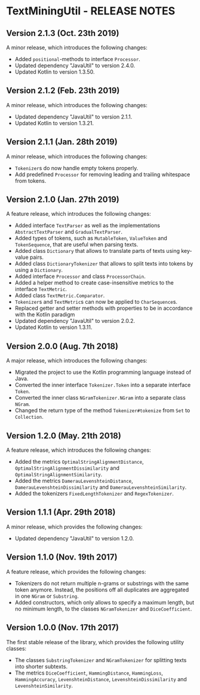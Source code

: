 # TextMiningUtil - RELEASE NOTES

## Version 2.1.3 (Oct. 23th 2019)

A minor release, which introduces the following changes:

- Added `positional`-methods to interface `Processor`.
- Updated dependency "JavaUtil" to version 2.4.0.
- Updated Kotlin to version 1.3.50.

## Version 2.1.2 (Feb. 23th 2019)

A minor release, which introduces the following changes:

- Updated dependency "JavaUtil" to version 2.1.1.
- Updated Kotlin to version 1.3.21.

## Version 2.1.1 (Jan. 28th 2019)

A minor release, which introduces the following changes:

- `Tokenizer`s do now handle empty tokens properly.
- Add predefined `Processor` for removing leading and trailing whitespace from tokens.

## Version 2.1.0 (Jan. 27th 2019)

A feature release, which introduces the following changes:

- Added interface `TextParser` as well as the implementations `AbstractTextParser` and `GradualTextParser`.
- Added types of tokens, such as `MutableToken`, `ValueToken` and `TokenSequence`, that are useful when parsing texts.
- Added class `Dictionary` that allows to translate parts of texts using key-value pairs.
- Added class `DictionaryTokenizer` that allows to split texts into tokens by using a `Dictionary`.
- Added interface `Processor` and class `ProcessorChain`.
- Added a helper method to create case-insensitive metrics to the interface `TextMetric`.
- Added class `TextMetric.Comparator`.
- `Tokenizer`s and `TextMetric`s can now be applied to `CharSequence`s.
- Replaced getter and setter methods with properties to be in accordance with the Kotlin paradigm
- Updated dependency "JavaUtil" to version 2.0.2.
- Updated Kotlin to version 1.3.11.

## Version 2.0.0 (Aug. 7th 2018)

A major release, which introduces the following changes:

- Migrated the project to use the Kotlin programming language instead of Java.
- Converted the inner interface `Tokenizer.Token` into a separate interface `Token`.
- Converted the inner class `NGramTokenizer.NGram` into a separate class `NGram`.
- Changed the return type of the method `Tokenizer#tokenize` from `Set` to `Collection`. 

## Version 1.2.0 (May. 21th 2018)

A feature release, which introduces the following changes:

- Added the metrics `OptimalStringAlignmentDistance`, `OptimalStringAlignmentDissimilarity` and `OptimalStringAlignmentSimilarity`.
- Added the metrics `DamerauLevenshteinDistance`, `DamerauLevenshteinDissimilarity` and `DamerauLevenshteinSimilarity`.
- Added the tokenizers `FixedLengthTokenizer` and `RegexTokenizer`.

## Version 1.1.1 (Apr. 29th 2018)

A minor release, which provides the following changes:

- Updated dependency "JavaUtil" to version 1.2.0.

## Version 1.1.0 (Nov. 19th 2017)

A feature release, which provides the following changes:

- Tokenizers do not return multiple n-grams or substrings with the same token anymore. Instead, the positions off all duplicates are aggregated in one `NGram` or `Substring`.
- Added constructors, which only allows to specify a maximum length, but no minimum length, to the classes `NGramTokenizer` and `DiceCoefficient`.

## Version 1.0.0 (Nov. 17th 2017)

The first stable release of the library, which provides the following utility classes:

- The classes `SubstringTokenizer` and `NGramTokenizer` for splitting texts into shorter subtexts.
- The metrics `DiceCoefficient`, `HammingDistance`, `HammingLoss`, `HammingAccuracy`, `LevenshteinDistance`, `LevenshteinDissimilarity` and `LevenshteinSimilarity`.
